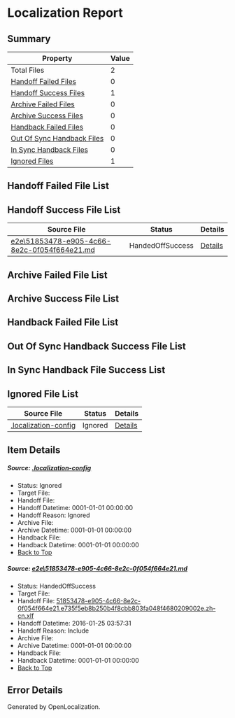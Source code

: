 # <a name='report-top'></a> Localization Report

## Summary
 Property | Value 
 -------- | ----- 
 Total Files | 2
[ Handoff Failed Files ](#handoff-failed-list)| 0
[ Handoff Success Files ](#handoff-success-list)| 1
[ Archive Failed Files ](#archive-failed-list)| 0
[ Archive Success Files ](#archive-success-list)| 0
[ Handback Failed Files ](#handback-failed-list)| 0
[ Out Of Sync Handback Files ](#outofsync-handback-success-list)| 0
[ In Sync Handback Files ](#insync-handback-success-list)| 0
[ Ignored Files ](#ignored-list)| 1

## <a name='handoff-failed-list'></a> Handoff Failed File List

## <a name='handoff-success-list'></a> Handoff Success File List
 Source File | Status | Details 
 ----------- | ------ | ------- 
 [e2e\51853478-e905-4c66-8e2c-0f054f664e21.md](https://github.com/OpenLocalizationTest/oltest/blob/5cd9fc1f487ece94f1d4a044ed339df4319ea6ed/e2e/51853478-e905-4c66-8e2c-0f054f664e21.md) | HandedOffSuccess | [Details](#91f3f3798c7346dd2e20353773765130f9fe7dcd1)

## <a name='archive-failed-list'></a> Archive Failed File List

## <a name='archive-success-list'></a> Archive Success File List

## <a name='handback-failed-list'></a> Handback Failed File List

## <a name='outofsync-handback-success-list'></a> Out Of Sync Handback Success File List

## <a name='insync-handback-success-list'></a> In Sync Handback File Success List

## <a name='ignored-list'></a> Ignored File List
 Source File | Status | Details 
 ----------- | ------ | ------- 
 [.localization-config](https://github.com/OpenLocalizationTest/oltest/blob/5cd9fc1f487ece94f1d4a044ed339df4319ea6ed/.localization-config) | Ignored | [Details](#e4725be8631cbe979bbe0fa8b97cd75f1fd41d4d0)

## Item Details
##### <a name='e4725be8631cbe979bbe0fa8b97cd75f1fd41d4d0'></a> Source: [.localization-config](https://github.com/OpenLocalizationTest/oltest/blob/5cd9fc1f487ece94f1d4a044ed339df4319ea6ed/.localization-config)
* Status: Ignored
* Target File: 
* Handoff File: 
* Handoff Datetime: 0001-01-01 00:00:00
* Handoff Reason: Ignored
* Archive File: 
* Archive Datetime: 0001-01-01 00:00:00
* Handback File: 
* Handback Datetime: 0001-01-01 00:00:00
* [Back to Top](#report-top)

##### <a name='91f3f3798c7346dd2e20353773765130f9fe7dcd1'></a> Source: [e2e\51853478-e905-4c66-8e2c-0f054f664e21.md](https://github.com/OpenLocalizationTest/oltest/blob/5cd9fc1f487ece94f1d4a044ed339df4319ea6ed/e2e/51853478-e905-4c66-8e2c-0f054f664e21.md)
* Status: HandedOffSuccess
* Target File: 
* Handoff File: [51853478-e905-4c66-8e2c-0f054f664e21.e735f5eb8b250b4f8cbb803fa048f4680209002e.zh-cn.xlf](https://github.com/OpenLocalizationTestOrg/olhandoff/blob/6d57c6b3f7dafe7135ec922acd5dbe6e457141a0/ol-handoff/OpenLocalizationTestOrg/oltest.zh-cn/qimu/51853478-e905-4c66-8e2c-0f054f664e21.e735f5eb8b250b4f8cbb803fa048f4680209002e.zh-cn.xlf)
* Handoff Datetime: 2016-01-25 03:57:31
* Handoff Reason: Include
* Archive File: 
* Archive Datetime: 0001-01-01 00:00:00
* Handback File: 
* Handback Datetime: 0001-01-01 00:00:00
* [Back to Top](#report-top)


## Error Details

Generated by OpenLocalization.

